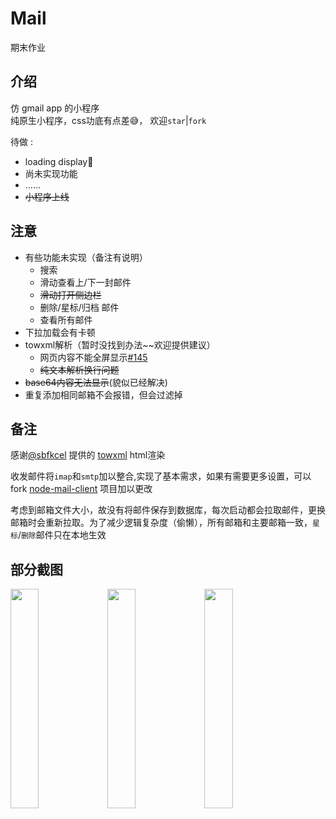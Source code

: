 # Mail
期末作业

## 介绍
仿 gmail app 的小程序   
纯原生小程序，css功底有点差😅， 欢迎`star`|`fork`

待做 :
- loading display🤔
- 尚未实现功能
- ......
- ~~小程序上线~~

## 注意
- 有些功能未实现（备注有说明）
   - 搜索
   - 滑动查看上/下一封邮件
   - ~~滑动打开侧边栏~~
   - 删除/星标/归档 邮件
   - 查看所有邮件
- 下拉加载会有卡顿
- towxml解析（暂时没找到办法~~欢迎提供建议）
   - 网页内容不能全屏显示[#145](https://github.com/sbfkcel/towxml/issues/145)
   - ~~纯文本解析换行问题~~
- ~~base64内容无法显示~~(貌似已经解决)
- 重复添加相同邮箱不会报错，但会过滤掉

## 备注
感谢[@sbfkcel](https://github.com/sbfkcel) 提供的 [towxml](https://github.com/sbfkcel/towxml) html渲染  

收发邮件将`imap`和`smtp`加以整合,实现了基本需求，如果有需要更多设置，可以fork [node-mail-client](https://github.com/wk989898/mail) 项目加以更改  

考虑到邮箱文件大小，故没有将邮件保存到数据库，每次启动都会拉取邮件，更换邮箱时会重新拉取。为了减少逻辑复杂度（偷懒），所有邮箱和主要邮箱一致，`星标`/`删除`邮件只在本地生效

## 部分截图  
<p valign="middle"> 
   <image style="width:30%" src="https://user-images.githubusercontent.com/55834428/87243102-b7a4e700-c465-11ea-8d97-1c94f03f5ffa.png"/>
   <image style="width:30%" src="https://user-images.githubusercontent.com/55834428/87243108-c5f30300-c465-11ea-90ad-0e298d9f7277.png"/>
   <image style="width:30%" src="https://user-images.githubusercontent.com/55834428/87243113-c9868a00-c465-11ea-9972-47cae2175608.png"/>
</p>
